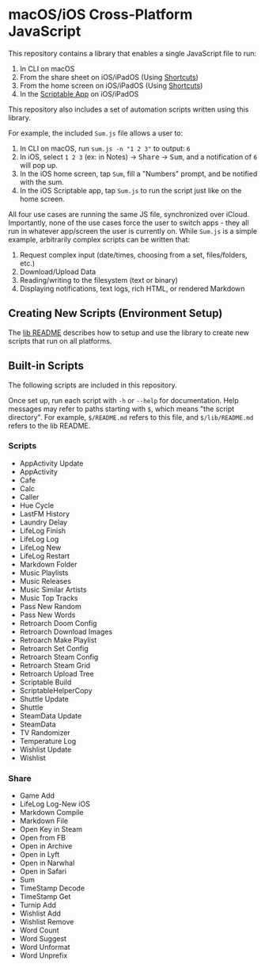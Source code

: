 # macOS/iOS Cross-Platform JavaScript

This repository contains a library that enables a single JavaScript file to run:

 1. In CLI on macOS
 2. From the share sheet on iOS/iPadOS (Using [Shortcuts](https://apps.apple.com/app/shortcuts/id915249334))
 3. From the home screen on iOS/iPadOS (Using [Shortcuts](https://apps.apple.com/app/shortcuts/id915249334))
 4. In the [Scriptable App](https://scriptable.app) on iOS/iPadOS

This repository also includes a set of automation scripts written using this library.

For example, the included `Sum.js` file allows a user to:

 1. In CLI on macOS, run `sum.js -n "1 2 3"` to output: `6`
 2. In iOS, select `1 2 3` (ex: in Notes) &rarr; <kbd>Share</kbd> &rarr; <kbd>Sum</kbd>, and a notification of `6` will pop up.
 3. In the iOS home screen, tap `Sum`, fill a "Numbers" prompt, and be notified with the sum.
 4. In the iOS Scriptable app, tap `Sum.js` to run the script just like on the home screen.

All four use cases are running the same JS file, synchronized over iCloud. Importantly, none of the use cases force the user to switch apps - they all run in whatever app/screen the user is currently on. While `Sum.js` is a simple example, arbitrarily complex scripts can be written that:

 1. Request complex input (date/times, choosing from a set, files/folders, etc.)
 2. Download/Upload Data
 3. Reading/writing to the filesystem (text or binary)
 4. Displaying notifications, text logs, rich HTML, or rendered Markdown

## Creating New Scripts (Environment Setup)

The [lib README](./lib/) describes how to setup and use the library to create new scripts that run on all platforms.

## Built-in Scripts

The following scripts are included in this repository.

Once set up, run each script with `-h` or `--help` for documentation. Help messages may refer to paths starting with `$`, which means "the script directory". For example, `$/README.md` refers to this file, and `$/lib/README.md` refers to the lib README.

### Scripts

 * AppActivity Update
 * AppActivity
 * Cafe
 * Calc
 * Caller
 * Hue Cycle
 * LastFM History
 * Laundry Delay
 * LifeLog Finish
 * LifeLog Log
 * LifeLog New
 * LifeLog Restart
 * Markdown Folder
 * Music Playlists
 * Music Releases
 * Music Similar Artists
 * Music Top Tracks
 * Pass New Random
 * Pass New Words
 * Retroarch Doom Config
 * Retroarch Download Images
 * Retroarch Make Playlist
 * Retroarch Set Config
 * Retroarch Steam Config
 * Retroarch Steam Grid
 * Retroarch Upload Tree
 * Scriptable Build
 * ScriptableHelperCopy
 * Shuttle Update
 * Shuttle
 * SteamData Update
 * SteamData
 * TV Randomizer
 * Temperature Log
 * Wishlist Update
 * Wishlist

### Share

 * Game Add
 * LifeLog Log-New iOS
 * Markdown Compile
 * Markdown File
 * Open Key in Steam
 * Open from FB
 * Open in Archive
 * Open in Lyft
 * Open in Narwhal
 * Open in Safari
 * Sum
 * TimeStamp Decode
 * TimeStamp Get
 * Turnip Add
 * Wishlist Add
 * Wishlist Remove
 * Word Count
 * Word Suggest
 * Word Unformat
 * Word Unprefix

